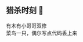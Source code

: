 ## 猎杀时刻 👋

有木有小哥哥双修  
菜鸟一只，偶尔写点代码丢上来  

<!--
[![Anurag's github stats](https://github-readme-stats.vercel.app/api?username=roco2015&theme=algolia&show_icons=true)](https://github.com/anuraghazra/github-readme-stats)
**roco2015/roco2015** is a ✨ _special_ ✨ repository because its `README.md` (this file) appears on your GitHub profile.

Here are some ideas to get you started:

- 🔭 I’m currently working on ...
- 🌱 I’m currently learning ...
- 👯 I’m looking to collaborate on ...
- 🤔 I’m looking for help with ...
- 💬 Ask me about ...
- 📫 How to reach me: ...
- 😄 Pronouns: ...
- ⚡ Fun fact: ...
-->
